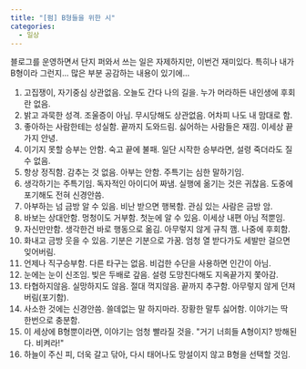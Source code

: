 ```yaml
---
title: "[펌] B형들을 위한 시"
categories:
  - 일상
---
```


블로그를 운영하면서 단지 퍼와서 쓰는 일은 자제하지만, 이번건 재미있다. 특히나 내가 B형이라 그런지... 많은 부분 공감하는 내용이 있기에...  
  
1. 고집쟁이, 자기중심 상관없음. 오늘도 간다 나의 길을. 누가 머라하든 내인생에 후회란 없음.  
2. 밝고 과묵한 성격. 조울증이 아님. 무시당해도 상관없음. 어차피 나도 내 맘대로 함.  
3. 좋아하는 사람한테는 성실함. 끝까지 도와드림. 싫어하는 사람들은 재낌. 이세상 끝가지 안녕.  
4. 이기지 못할 승부는 안함. 숙고 끝에 불패. 일단 시작한 승부라면, 설령 죽더라도 질 수 없음.  
5. 항상 정직함. 감추는 것 없음. 아부는 안함. 주특기는 심한 말하기임.  
6. 생각하기는 주특기임. 독자적인 아이디어 짜냄. 실행에 옮기는 것은 귀찮음. 도중에 포기해도 전혀 신경안씀.  
7. 아부하는 넘 금방 알 수 있음. 비난 받으면 행복함. 관심 있는 사람은 금방 암.  
8. 바보는 상대안함. 멍청이도 거부함. 첫눈에 알 수 있음. 이세상 내편 아님 적뿐임.  
9. 자신만만함. 생각한건 바로 행동으로 옮김. 아무렇지 않게 규칙 깸. 나중에 후회함.  
10. 화내고 금방 웃을 수 있음. 기분은 기분으로 가꿈. 엄청 열 받다가도 세발만 걸으면 잊어버림.  
11. 언제나 직구승부함. 다른 타구는 없음. 비겁한 수단을 사용하면 인간이 아님.  
12. 눈에는 눈이 신조임. 빚은 두배로 갚음. 설령 도망친다해도 지옥끝가지 쫓아감.  
13. 타협하지않음. 실망하지도 않음. 절대 꺽지않음. 끝까지 추구함. 아무렇지 않게 던져버림(포기함).  
14. 사소한 것에는 신경안씀. 쓸데없는 말 하지마라. 장황한 말투 싫어함. 이야기는 딱 한번으로 충분함.  
15. 이 세상에 B형뿐이라면, 이야기는 엄청 빨라질 것을. "거기 너희들 A형이지? 방해된다. 비켜라!"  
16. 하늘이 주신 피, 더욱 갈고 닦아, 다시 태어나도 망설이지 않고 B형을 선택할 것임.
